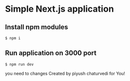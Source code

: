 # Simple Next.js application 

## Install npm modules
```
$ npm i
```

## Run application on 3000 port
```
$ npm run dev
```
you need to changes
Created by piyush chaturvedi for You!
